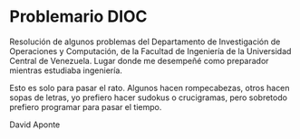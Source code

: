 # Problemario DIOC

Resolución de algunos problemas del Departamento de Investigación de 
Operaciones y Computación, de la Facultad de Ingeniería de la
Universidad Central de Venezuela. Lugar donde me desempeñé como 
preparador mientras estudiaba ingeniería.

Esto es solo para pasar el rato. Algunos hacen rompecabezas, otros
hacen sopas de letras, yo prefiero hacer sudokus o crucigramas, pero
sobretodo prefiero programar para pasar el tiempo.

David Aponte

